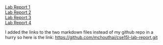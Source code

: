 [Lab Report 1](https://mchouthai.github.io/cse15l-lab-report/lab-report-1-week-2)<br>
[Lab Report 2](https://mchouthai.github.io/cse15l-lab-report/lab-report-2-week-4)<br>
[Lab Report 3](https://mchouthai.github.io/cse15l-lab-report/lab-report-3-week-6)<br>
[Lab Report 4](https://mchouthai.github.io/cse15l-lab-report/lab-report-4-week-8)<br>



I added the links to the two markdown files instead of my github repo in a hurry so here is the link: https://github.com/mchouthai/cse15l-lab-report.git
